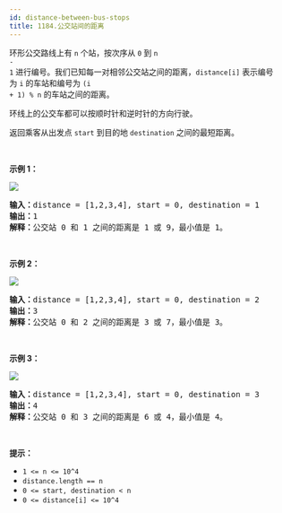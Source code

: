 ```yaml
---
id: distance-between-bus-stops
title: 1184.公交站间的距离
---
```

环形公交路线上有 <code>n</code> 个站，按次序从 <code>0</code> 到 <code>n - 1</code> 进行编号。我们已知每一对相邻公交站之间的距离，<code>distance[i]</code> 表示编号为 <code>i</code> 的车站和编号为 <code>(i + 1) % n</code> 的车站之间的距离。

环线上的公交车都可以按顺时针和逆时针的方向行驶。

返回乘客从出发点 <code>start</code> 到目的地 <code>destination</code> 之间的最短距离。

 

**示例 1：**

![](https://assets.leetcode-cn.com/aliyun-lc-upload/uploads/2019/09/08/untitled-diagram-1.jpg)


<pre><strong>输入：</strong>distance = [1,2,3,4], start = 0, destination = 1<br/><strong>输出：</strong>1<br/><strong>解释：</strong>公交站 0 和 1 之间的距离是 1 或 9，最小值是 1。</pre>

 

**示例 2：**

![](https://assets.leetcode-cn.com/aliyun-lc-upload/uploads/2019/09/08/untitled-diagram-1-1.jpg)


<pre><strong>输入：</strong>distance = [1,2,3,4], start = 0, destination = 2<br/><strong>输出：</strong>3<br/><strong>解释：</strong>公交站 0 和 2 之间的距离是 3 或 7，最小值是 3。<br/></pre>

 

**示例 3：**

![](https://assets.leetcode-cn.com/aliyun-lc-upload/uploads/2019/09/08/untitled-diagram-1-2.jpg)


<pre><strong>输入：</strong>distance = [1,2,3,4], start = 0, destination = 3<br/><strong>输出：</strong>4<br/><strong>解释：</strong>公交站 0 和 3 之间的距离是 6 或 4，最小值是 4。<br/></pre>

 

**提示：**


- <code>1 &lt;= n &lt;= 10^4</code>
- <code>distance.length == n</code>
- <code>0 &lt;= start, destination &lt; n</code>
- <code>0 &lt;= distance[i] &lt;= 10^4</code>
